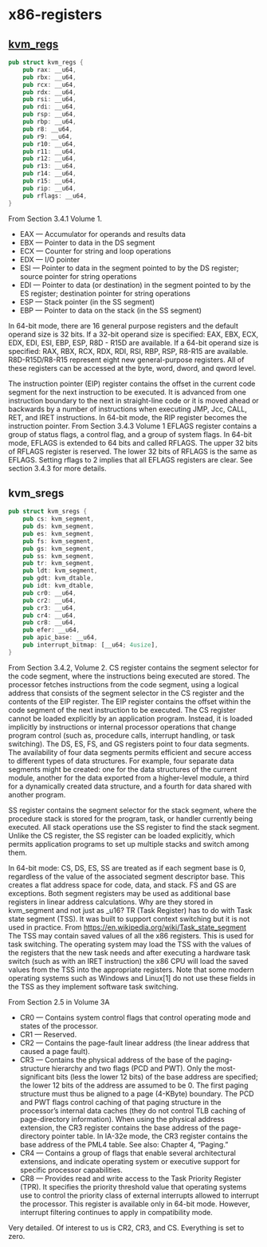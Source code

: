# x86-registers

## [kvm_regs](kvm-bindings-0.5.0/src/x86/bindings.rs)
```rs
pub struct kvm_regs {
    pub rax: __u64,
    pub rbx: __u64,
    pub rcx: __u64,
    pub rdx: __u64,
    pub rsi: __u64,
    pub rdi: __u64,
    pub rsp: __u64,
    pub rbp: __u64,
    pub r8: __u64,
    pub r9: __u64,
    pub r10: __u64,
    pub r11: __u64,
    pub r12: __u64,
    pub r13: __u64,
    pub r14: __u64,
    pub r15: __u64,
    pub rip: __u64,
    pub rflags: __u64,
}
```

From Section 3.4.1 Volume 1.
* EAX — Accumulator for operands and results data 
* EBX — Pointer to data in the DS segment 
* ECX — Counter for string and loop operations 
* EDX — I/O pointer 
* ESI — Pointer to data in the segment pointed to by the DS register; source pointer for string operations 
* EDI — Pointer to data (or destination) in the segment pointed to by the ES register; destination pointer for string operations 
* ESP — Stack pointer (in the SS segment) 
* EBP — Pointer to data on the stack (in the SS segment)

In 64-bit mode, there are 16 general purpose registers and the default operand
size is 32 bits.  If a 32-bit operand size is specified: EAX, EBX, ECX, EDX,
EDI, ESI, EBP, ESP, R8D - R15D are available. If a 64-bit operand size is
specified: RAX, RBX, RCX, RDX, RDI, RSI, RBP, RSP, R8-R15 are available.
R8D-R15D/R8-R15 represent eight new general-purpose registers.  All of these
registers can be accessed at the byte, word, dword, and qword level.

The instruction pointer (EIP) register contains the offset in the current code
segment for the next instruction to be executed. It is advanced from one
instruction boundary to the next in straight-line code or it is moved ahead or
backwards by a number of instructions when executing JMP, Jcc, CALL, RET, and
IRET instructions. In 64-bit mode, the RIP register becomes the instruction
pointer.  From Section 3.4.3 Volume 1 EFLAGS register contains a group of
status flags, a control flag, and a group of system flags.  In 64-bit mode,
EFLAGS is extended to 64 bits and called RFLAGS. The upper 32 bits of RFLAGS
register is reserved. The lower 32 bits of RFLAGS is the same as EFLAGS. Setting
rflags to 2 implies that all EFLAGS registers are clear. See section 3.4.3 for
more details.

## kvm_sregs 

```rs
pub struct kvm_sregs {
    pub cs: kvm_segment,
    pub ds: kvm_segment,
    pub es: kvm_segment,
    pub fs: kvm_segment,
    pub gs: kvm_segment,
    pub ss: kvm_segment,
    pub tr: kvm_segment,
    pub ldt: kvm_segment,
    pub gdt: kvm_dtable,
    pub idt: kvm_dtable,
    pub cr0: __u64,
    pub cr2: __u64,
    pub cr3: __u64,
    pub cr4: __u64,
    pub cr8: __u64,
    pub efer: __u64,
    pub apic_base: __u64,
    pub interrupt_bitmap: [__u64; 4usize],
}
```

From Section 3.4.2, Volume 2.  CS register contains the segment selector for the
code segment, where the instructions being executed are stored. The processor
fetches instructions from the code segment, using a logical address that
consists of the segment selector in the CS register and the contents of the EIP
register. The EIP register contains the offset within the code segment of the
next instruction to be executed. The CS register cannot be loaded explicitly by
an application program. Instead, it is loaded implicitly by instructions or
internal processor operations that change program control (such as, procedure
calls, interrupt handling, or task switching).  The DS, ES, FS, and GS registers
point to four data segments. The availability of four data segments permits
efficient and secure access to different types of data structures. For example,
four separate data segments might be created: one for the data structures of the
current module, another for the data exported from a higher-level module, a
third for a dynamically created data structure, and a fourth for data shared
with another program.

SS register contains the segment selector for the stack segment, where the
procedure stack is stored for the program, task, or handler currently being
executed. All stack operations use the SS register to find the stack segment.
Unlike the CS register, the SS register can be loaded explicitly, which permits
application programs to set up multiple stacks and switch among them.

In 64-bit mode: CS, DS, ES, SS are treated as if each segment base is 0,
regardless of the value of the associated segment descriptor base. This creates
a flat address space for code, data, and stack. FS and GS are exceptions. Both
segment registers may be used as additional base registers in linear address
calculations.  Why are they stored in kvm_segment and not just as _u16?  TR
(Task Register) has to do with Task state segment (TSS). It was built to support
context switching but it is not used in practice.  From
https://en.wikipedia.org/wiki/Task_state_segment The TSS may contain saved
values of all the x86 registers. This is used for task switching. The operating
system may load the TSS with the values of the registers that the new task needs
and after executing a hardware task switch (such as with an IRET instruction)
the x86 CPU will load the saved values from the TSS into the appropriate
registers. Note that some modern operating systems such as Windows and Linux[1]
do not use these fields in the TSS as they implement software task switching.
    
From Section 2.5 in Volume 3A
* CR0 — Contains system control flags that control operating mode and states
of the processor. 
* CR1 — Reserved. 
* CR2 — Contains the page-fault linear address (the linear address that
caused a page fault). 
* CR3 — Contains the physical address of the base of the paging-structure
hierarchy and two flags (PCD and PWT). Only the most-significant bits (less
the lower 12 bits) of the base address are specified; the lower 12 bits of
the address are assumed to be 0. The first paging structure must thus be
aligned to a page (4-KByte) boundary. The PCD and PWT flags control caching
of that paging structure in the processor’s internal data caches (they do
not control TLB caching of page-directory information). When using the
physical address extension, the CR3 register contains the base address of
the page-directory pointer table.  In IA-32e mode, the CR3 register contains
the base address of the PML4 table. See also: Chapter 4, “Paging.” 
* CR4 — Contains a group of flags that enable several architectural
extensions, and indicate operating system or executive support for specific
processor capabilities.
* CR8 — Provides read and write access to the Task Priority Register (TPR).
It specifies the priority threshold value that operating systems use to
control the priority class of external interrupts allowed to interrupt the
processor. This register is available only in 64-bit mode. However,
interrupt filtering continues to apply in compatibility mode.

Very detailed. Of interest to us is CR2, CR3, and CS. Everything is set to
zero.